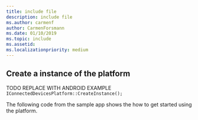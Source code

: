 ```yaml
---
title: include file
description: include file
ms.author: carmenf
author: CarmenForsmann
ms.date: 01/10/2019
ms.topic: include
ms.assetid: 
ms.localizationpriority: medium
---
```


## Create a instance of the platform

TODO REPLACE WITH ANDROID EXAMPLE
`IConnectedDevicesPlatform::CreateInstance();`

The following code from the sample app shows the how to get started using the platform. 

```Java

```
